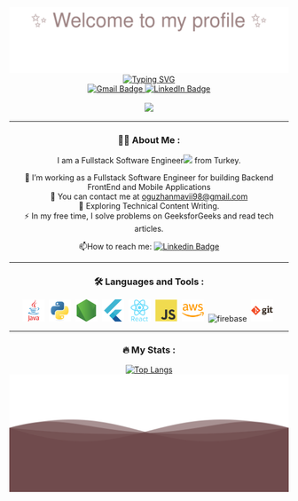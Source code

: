 <div align="center">
 
<img src="header.svg"/>
<!-- typing svg -->
<a href="#"><img src="https://readme-typing-svg.demolab.com?font=Charmonman&size=25&duration=4999&pause=1000&color=B2A98D&background=C1FF6D00&center=true&vCenter=true&width=500&lines=Hey+There+%2C+I'm+Oguzhan+Mavi+%F0%9F%98%8E;I+am+Fullstack+Software+Engineer+%F0%9F%96%A5%EF%B8%8F;I+improve+myself+every+day%2C+and+i+enjoy+it+%F0%9F%98%83++;+thanks+for+visiting+my+profile+%F0%9F%A4%A9;%F0%9F%91%87You+can+contact+me+using+the+buttons+below%F0%9F%91%87" alt="Typing SVG" /></a>
<!-- badges -->

</br>  

<div id="badges">
        <a target="_blank" href="mailto:oguzhanmavii98@gmail.com">
            <img src="https://img.shields.io/badge/Gmail-D14836?style=for-the-badge&logo=gmail&logoColor=white" alt="Gmail Badge"/>
        </a>
        <a href="https://www.linkedin.com/in/oguzhan-mavi"> <!-- LinkedIn bağlantısı düzeltildi -->
            <img src="https://img.shields.io/badge/LinkedIn-blue?style=for-the-badge&logo=linkedin&logoColor=white" alt="LinkedIn Badge"/>
        </a>
        <br/>
        <img src="https://komarev.com/ghpvc/?username=oguzhanmavii&style=flat-square&color=blue" alt=""/>
    </div>

<img src="https://media.giphy.com/media/xBTSwCTFkgfcdTjHMz/giphy.gif" width="25%"/>



---

### :man_technologist: About Me :
I am a Fullstack Software Engineer<img src="https://media.giphy.com/media/3iyKHMIKg5VWG6qHUm/giphy.gif" width="30"> from Turkey.

 :telescope: I’m working as a Fullstack Software Engineer for building Backend FrontEnd and Mobile Applications <br/>
 :e-mail:  You can contact me at [oguzhanmavii98@gmail.com](mailto:oguzhanmavii98@gmail.com) <br/>
 :seedling: Exploring Technical Content Writing.<br/>
 :zap: In my free time, I solve problems on GeeksforGeeks and read tech articles.<br/>

 :mailbox:How to reach me: [![Linkedin Badge](https://img.shields.io/badge/-OĞUZHANMAVİ-blue?style=flat&logo=Linkedin&logoColor=white)](https://www.linkedin.com/in/oguzhan-mavi) <br/>

---
### :hammer_and_wrench: Languages and Tools :
<div>
<img src="https://github.com/devicons/devicon/blob/master/icons/java/java-original-wordmark.svg" title="Java" alt="Java" width="40" height="40"/>&nbsp;
<img src="https://github.com/devicons/devicon/blob/master/icons/python/python-original.svg" title="Python" alt="Python" width="40" height="40"/>&nbsp;
 <img src="https://github.com/devicons/devicon/blob/master/icons/nodejs/nodejs-original.svg" title="Nodejs" alt="nodejs" width="40" height="40"/>&nbsp;
<img src="https://github.com/devicons/devicon/blob/master/icons/flutter/flutter-original.svg" title="Flutter" alt="Flutter" width="40" height="40"/>&nbsp;
<img src="https://github.com/devicons/devicon/blob/master/icons/react/react-original-wordmark.svg" title="React" alt="React" width="40" height="40"/>&nbsp;
<img src="https://github.com/devicons/devicon/blob/master/icons/javascript/javascript-original.svg" title="JavaScript" alt="JavaScript" width="40" height="40"/>&nbsp;
<img src="https://github.com/devicons/devicon/blob/master/icons/amazonwebservices/amazonwebservices-plain-wordmark.svg" title="Aws" alt="AWS" width="40" height="40"/>&nbsp;
<img src="https://cdn.jsdelivr.net/gh/devicons/devicon/icons/firebase/firebase-plain-wordmark.svg" title="Firebase" alt="firebase" width="40" height="40"/>&nbsp;  
<img src="https://github.com/devicons/devicon/blob/master/icons/git/git-original-wordmark.svg" title="Git" **alt="Git" width="40" height="40"/>&nbsp;




</div>

---
### :fire: My Stats :

[![Top Langs](https://github-readme-stats.vercel.app/api/top-langs/?username=oguzhanmavii&layout=compact&theme=vision-friendly-dark)](https://github.com/anuraghazra/github-readme-stats)
<img src="footer.svg"/>

</div>
